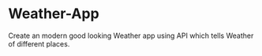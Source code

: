 # Weather-App
 Create an modern good looking Weather app using API which tells Weather of different places.
